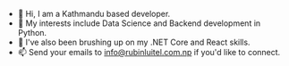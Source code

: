 - 👋 Hi, I am a Kathmandu based developer.
- 👀 My interests include Data Science and Backend development in Python.
- 👀 I've also been brushing up on my .NET Core and React skills.
- 📫 Send your emails to info@rubinluitel.com.np if you'd like to connect.

<!---
luitelrubin/luitelrubin is a ✨ special ✨ repository because its `README.md` (this file) appears on your GitHub profile.
You can click the Preview link to take a look at your changes.
--->
